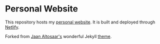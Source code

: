 # Personal Website

This repository hosts my [personal website](https://haiderriazkhan.com/). It is built and deployed through [Netlify](https://www.netlify.com/).

Forked from [Jaan Altosaar's](https://jaan.io) wonderful Jekyll [theme](https://github.com/altosaar/jaan.io).
